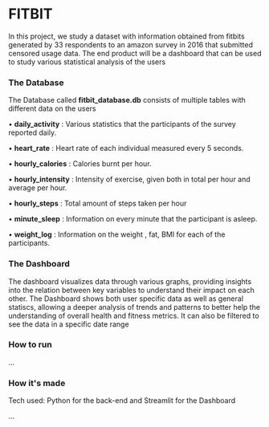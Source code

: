 # FITBIT

In this project, we study a dataset with information obtained from fitbits generated by
33 respondents to an amazon survey in 2016 that submitted censored usage data. The
end product will be a dashboard that can be used to study various statistical analysis of
the users

### The Database

The Database called **fitbit_database.db** consists of multiple tables with different data on the users
 
  • **daily_activity** : Various statistics that the participants of the survey reported daily.

  • **heart_rate** : Heart rate of each individual measured every 5 seconds.

  • **hourly_calories** : Calories burnt per hour.

  • **hourly_intensity** : Intensity of exercise, given both in total per hour and average per hour.

  • **hourly_steps** : Total amount of steps taken per hour

  • **minute_sleep** : Information on every minute that the participant is asleep.

  • **weight_log** : Information on the weight , fat, BMI for each of the participants.

### The Dashboard

The dashboard visualizes data through various graphs, providing insights into the relation between key variables to understand their impact on each other. The Dashboard shows both user specific data as well as general statiscs, allowing a deeper analysis of trends and patterns to better help the understanding of overall health and fitness metrics. It can also be filtered to see the data in a specific date range


### How to run
...
### How it's made
Tech used: Python for the back-end and Streamlit for the Dashboard

...
